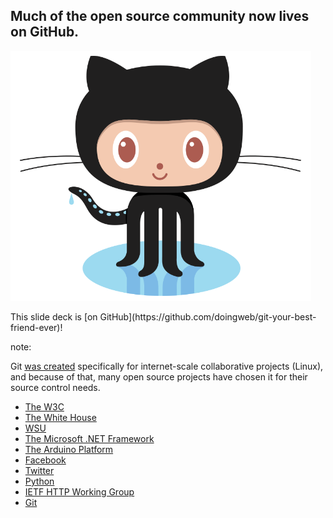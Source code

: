 ## Much of the open source community now lives on GitHub.

<img src="images/octocat.png" alt="GitHub" height="400">

<p class="fragment">This slide deck is [on GitHub](https://github.com/doingweb/git-your-best-friend-ever)!</p>

note:

Git [was created](http://en.wikipedia.org/wiki/Git_%28software%29#History) specifically for internet-scale collaborative projects (Linux), and because of that, many open source projects have chosen it for their source control needs.

- [The W3C](https://github.com/w3c)
- [The White House](https://github.com/WhiteHouse)
- [WSU](https://github.com/washingtonstateuniversity)
- [The Microsoft .NET Framework](https://github.com/dotnet)
- [The Arduino Platform](https://github.com/arduino/Arduino)
- [Facebook](https://github.com/facebook)
- [Twitter](https://github.com/twitter)
- [Python](https://github.com/python)
- [IETF HTTP Working Group](https://github.com/httpwg)
- [Git](https://github.com/git)

